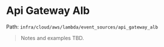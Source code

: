 # Api Gateway Alb

Path: `infra/cloud/aws/lambda/event_sources/api_gateway_alb`

> Notes and examples TBD.
